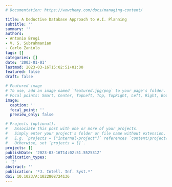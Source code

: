 ```yaml
---
# Documentation: https://wowchemy.com/docs/managing-content/

title: A Deductive Database Approach to A.I. Planning
subtitle: ''
summary: ''
authors:
- Antonio Brogi
- V. S. Subrahmanian
- Carlo Zaniolo
tags: []
categories: []
date: '2003-01-01'
lastmod: 2023-03-16T15:02:51+01:00
featured: false
draft: false

# Featured image
# To use, add an image named `featured.jpg/png` to your page's folder.
# Focal points: Smart, Center, TopLeft, Top, TopRight, Left, Right, BottomLeft, Bottom, BottomRight.
image:
  caption: ''
  focal_point: ''
  preview_only: false

# Projects (optional).
#   Associate this post with one or more of your projects.
#   Simply enter your project's folder or file name without extension.
#   E.g. `projects = ["internal-project"]` references `content/project/deep-learning/index.md`.
#   Otherwise, set `projects = []`.
projects: []
publishDate: '2023-03-16T14:02:51.552531Z'
publication_types:
- '2'
abstract: ''
publication: '*J. Intell. Inf. Syst.*'
doi: 10.1023/A:1022808724136
---
```

